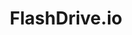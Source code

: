 ---
blog: https://blog.flashdrive.io/
facebook: https://facebook.com/flashdriveio
git: https://github.com/flashdriveio
linkedin: https://linkedin.com/company/flashdrive
logohandle: flashdriveio
sort: flashdrive
title: FlashDrive.io
twitter: https://x.com/flashdriveio
website: https://flashdrive.io/
---